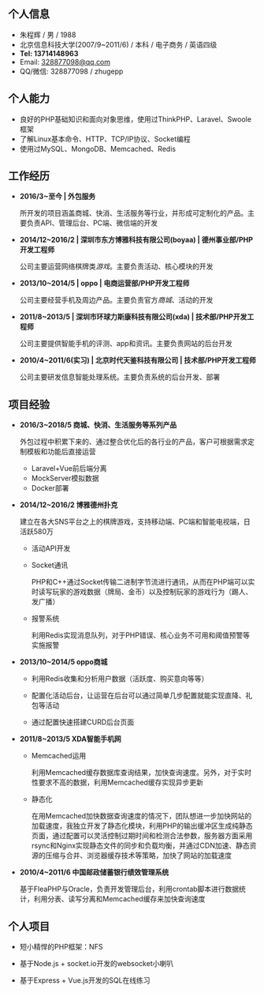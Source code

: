 ## 个人信息

- 朱程辉 / 男 / 1988
- 北京信息科技大学(2007/9~2011/6) / 本科 / 电子商务 / 英语四级
- **Tel: 13714148963**
- Email: 328877098@qq.com
- QQ/微信: 328877098 / zhugepp

## 个人能力

- 良好的PHP基础知识和面向对象思维，使用过ThinkPHP、Laravel、Swoole框架
- 了解Linux基本命令、HTTP、TCP/IP协议、Socket编程
- 使用过MySQL、MongoDB、Memcached、Redis

## 工作经历

- **2016/3~至今 | 外包服务**

	所开发的项目涵盖商城、快消、生活服务等行业，并形成可定制化的产品。主要负责API、管理后台、PC端、微信端的开发

- **2014/12~2016/2 | 深圳市东方博雅科技有限公司(boyaa) | 德州事业部/PHP开发工程师**

	公司主要运营网络棋牌类*游戏*。主要负责活动、核心模块的开发

- **2013/10~2014/5 | oppo | 电商运营部/PHP开发工程师**

	公司主要经营手机及周边产品。主要负责官方*商城*、活动的开发

- **2011/8~2013/5 | 深圳市环球力斯康科技有限公司(xda) | 技术部/PHP开发工程师**

	公司主要提供智能手机的评测、app和资讯。主要负责网站的后台开发

- **2010/4~2011/6(实习) | 北京时代天鉴科技有限公司  | 技术部/PHP开发工程师**

	公司主要研发信息智能处理系统。主要负责系统的后台开发、部署

## 项目经验

- **2016/3~2018/5 商城、快消、生活服务等系列产品**

	外包过程中积累下来的、通过整合优化后的各行业的产品，客户可根据需求定制模板和功能后直接运营
	
	- Laravel+Vue前后端分离
	- MockServer模拟数据
	- Docker部署


- **2014/12~2016/2 博雅德州扑克**

	建立在各大SNS平台之上的棋牌游戏，支持移动端、PC端和智能电视端，日活跃580万

	- 活动API开发

	- Socket通讯

		PHP和C++通过Socket传输二进制字节流进行通讯，从而在PHP端可以实时读写玩家的游戏数据（牌局、金币）以及控制玩家的游戏行为（踢人、发广播）

	- 报警系统

		利用Redis实现消息队列，对于PHP错误、核心业务不可用和阈值预警等实施报警

- **2013/10~2014/5 oppo商城**

	- 利用Redis收集和分析用户数据（活跃度、购买意向等等）
	
	- 配置化活动后台，让运营在后台可以通过简单几步配置就能实现直降、礼包等活动

	- 通过配置快速搭建CURD后台页面

- **2011/8~2013/5 XDA智能手机网**

	- Memcached运用

		利用Memcached缓存数据库查询结果，加快查询速度。另外，对于实时性要求不高的数据，利用Memcached缓存实现异步更新

	- 静态化

		在用Memcached加快数据查询速度的情况下，团队想进一步加快网站的加载速度，我独立开发了静态化模块，利用PHP的输出缓冲区生成纯静态页面，通过配置可以灵活控制过期时间和检测合法参数，服务器方面采用rsync和Nginx实现静态文件的同步和负载均衡，并通过CDN加速、静态资源的压缩与合并、浏览器缓存技术等策略，加快了网站的加载速度

- **2010/4~2011/6 中国邮政储蓄银行绩效管理系统**

	基于FleaPHP与Oracle，负责开发管理后台，利用crontab脚本进行数据统计，利用分表、读写分离和Memcached缓存来加快查询速度

## 个人项目

- 短小精悍的PHP框架：NFS

- 基于Node.js + socket.io开发的websocket小喇叭

- 基于Express + Vue.js开发的SQL在线练习
